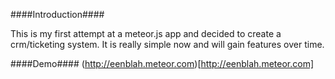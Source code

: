 ####Introduction####

This is my first attempt at a meteor.js app and decided to create a crm/ticketing system.  It is really simple now and will gain features over time.

####Demo####
(http://eenblah.meteor.com)[http://eenblah.meteor.com]
